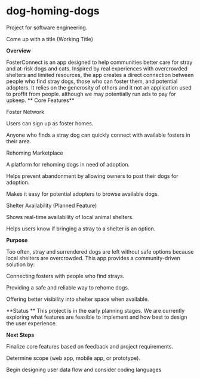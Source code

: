 # dog-homing-dogs
Project for software engineering.

Come up with a title (Working Title)

**Overview**

FosterConnect is an app designed to help communities better care for stray and at-risk dogs and cats. Inspired by real experiences with overcrowded shelters and limited resources, the app creates a direct connection between people who find stray dogs, those who can foster them, and potential adopters. It relies on the generosity of others and it not an application used to proffit from people. although we may potentially run ads to pay for upkeep. 
**
Core Features**

  Foster Network
  
  Users can sign up as foster homes.
  
  Anyone who finds a stray dog can quickly connect with available fosters in their area.
  
  Rehoming Marketplace
  
  A platform for rehoming dogs in need of adoption.
  
  Helps prevent abandonment by allowing owners to post their dogs for adoption.
  
  Makes it easy for potential adopters to browse available dogs.
  
  Shelter Availability (Planned Feature)
  
  Shows real-time availability of local animal shelters.
  
  Helps users know if bringing a stray to a shelter is an option.

**Purpose**

  Too often, stray and surrendered dogs are left without safe options because local shelters are overcrowded. This app provides a community-driven solution by:
  
  Connecting fosters with people who find strays.
  
  Providing a safe and reliable way to rehome dogs.
  
  Offering better visibility into shelter space when available.

**Status
**
  This project is in the early planning stages. We are currently exploring what features are feasible to implement and how best to design the user experience.

**Next Steps**

  Finalize core features based on feedback and project requirements.
  
  Determine scope (web app, mobile app, or prototype).
  
  Begin designing user data flow and consider coding languages 
